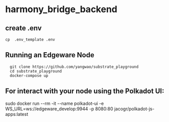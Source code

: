 # harmony_bridge_backend

## create .env
  ```
  cp  .env_template .env
  ```

## Running an Edgeware Node
  ```
    git clone https://github.com/yangwao/substrate_playground
    cd substrate_playground
    docker-compose up
  ```

## For interact with your node using the Polkadot UI:
  sudo docker run --rm -it --name polkadot-ui -e WS_URL=ws://edgeware_develop:9944 -p 8080:80 jacogr/polkadot-js-apps:latest
